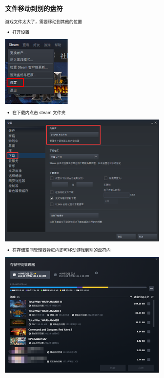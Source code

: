 ## 文件移动到别的盘符

游戏文件太大了，需要移动到其他的位置

- 打开设置

![image-20221112210907658](https://raw.githubusercontent.com/RuanZhongNan/img-store/main/img/image-20221112210907658.png)

- 在下载内点击 steam 文件夹

![image-20221112211046146](https://raw.githubusercontent.com/RuanZhongNan/img-store/main/img/image-20221112211046146.png)

- 在存储空间管理器弹框内即可移动游戏到别的盘符内

![image-20221112211204713](https://raw.githubusercontent.com/RuanZhongNan/img-store/main/img/image-20221112211204713.png)
